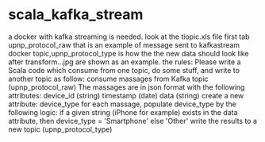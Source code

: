 # scala_kafka_stream
a docker with kafka streaming is needed.
look at the tiopic.xls file first tab upnp_protocol_raw that is an example of message sent to kafkastream docker topic,upnp_protocol_type
is how the the new data should look like after transform...jpg are shown as an example.
the rules: 
Please write a Scala code which consume from one topic, do some stuff, and write to another topic as follow:
consume massages from Kafka topic (upnp_protocol_raw)
The massages are in json format with the following attributes:
device_id (string)
timestamp (date)
data (string)
create a new attribute: device_type
for each massage, populate device_type by the following logic:
if a given string (iPhone for example) exists in the data attribute, then device_type = 'Smartphone' else 'Other'
write the results to a new topic (upnp_protocol_type)
